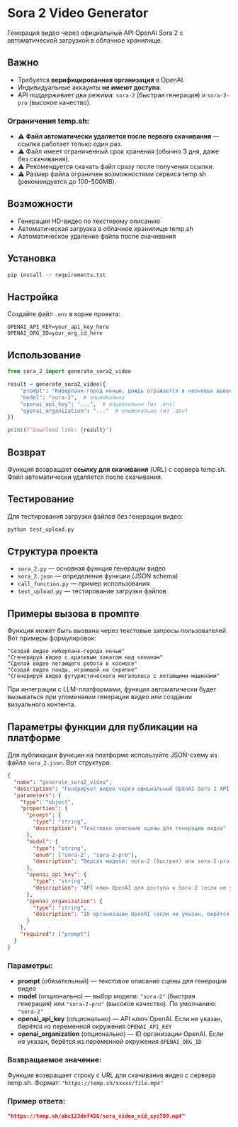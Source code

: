 # Sora 2 Video Generator

Генерация видео через официальный API OpenAI Sora 2 с автоматической загрузкой в облачное хранилище.

## Важно
- Требуется **верифицированная организация** в OpenAI.
- Индивидуальные аккаунты **не имеют доступа**.
- API поддерживает два режима: `sora-2` (быстрая генерация) и `sora-2-pro` (высокое качество).

### Ограничения temp.sh:
- ⚠️ **Файл автоматически удаляется после первого скачивания** — ссылка работает только один раз.
- ⚠️ Файл имеет ограниченный срок хранения (обычно 3 дня, даже без скачивания).
- ⚠️ Рекомендуется скачать файл сразу после получения ссылки.
- ⚠️ Размер файла ограничен возможностями сервиса temp.sh (рекомендуется до 100-500MB).

## Возможности
- Генерация HD-видео по текстовому описанию
- Автоматическая загрузка в облачное хранилище temp.sh
- Автоматическое удаление файла после скачивания

## Установка

```bash
pip install -r requirements.txt
```

## Настройка

Создайте файл `.env` в корне проекта:

```
OPENAI_API_KEY=your_api_key_here
OPENAI_ORG_ID=your_org_id_here
```

## Использование

```python
from sora_2 import generate_sora2_video

result = generate_sora2_video({
    "prompt": "Киберпанк-город ночью, дождь отражается в неоновых вывесках",
    "model": "sora-2",  # опционально
    "openai_api_key": "...",  # опционально (из .env)
    "openai_organization": "..."  # опционально (из .env)
})

print(f"Download link: {result}")
```

## Возврат

Функция возвращает **ссылку для скачивания** (URL) с сервера temp.sh. Файл автоматически удаляется после скачивания.

## Тестирование

Для тестирования загрузки файлов без генерации видео:

```bash
python test_upload.py
```

## Структура проекта

- `sora_2.py` — основная функция генерации видео
- `sora_2.json` — определение функции (JSON schema)
- `call_function.py` — пример использования
- `test_upload.py` — тестирование загрузки файлов

## Примеры вызова в промпте

Функция может быть вызвана через текстовые запросы пользователей. Вот примеры формулировок:

```
"Создай видео киберпанк-города ночью"
"Сгенерируй видео с красивым закатом над океаном"
"Сделай видео летающего робота в космосе"
"Создай видео панды, играющей на скрипке"
"Сгенерируй видео футуристического мегаполиса с летающими машинами"
```

При интеграции с LLM-платформами, функция автоматически будет вызываться при упоминании генерации видео или создании визуального контента.

## Параметры функции для публикации на платформе

Для публикации функции на платформе используйте JSON-схему из файла `sora_2.json`. Вот структура:

```json
{
  "name": "generate_sora2_video",
  "description": "Генерирует видео через официальный OpenAI Sora 2 API и загружает его в облачное хранилище temp.sh, возвращая ссылку для скачивания",
  "parameters": {
    "type": "object",
    "properties": {
      "prompt": {
        "type": "string",
        "description": "Текстовое описание сцены для генерации видео"
      },
      "model": {
        "type": "string",
        "enum": ["sora-2", "sora-2-pro"],
        "description": "Версия модели: sora-2 (быстрая) или sora-2-pro (высокое качество)"
      },
      "openai_api_key": {
        "type": "string",
        "description": "API ключ OpenAI для доступа к Sora 2 (если не указан, берётся из переменной окружения OPENAI_API_KEY)"
      },
      "openai_organization": {
        "type": "string",
        "description": "ID организации OpenAI (если не указан, берётся из переменной окружения OPENAI_ORG_ID)"
      }
    },
    "required": ["prompt"]
  }
}
```

### Параметры:

- **prompt** (обязательный) — текстовое описание сцены для генерации видео
- **model** (опционально) — выбор модели: `"sora-2"` (быстрая генерация) или `"sora-2-pro"` (высокое качество). По умолчанию: `"sora-2"`
- **openai_api_key** (опционально) — API ключ OpenAI. Если не указан, берётся из переменной окружения `OPENAI_API_KEY`
- **openai_organization** (опционально) — ID организации OpenAI. Если не указан, берётся из переменной окружения `OPENAI_ORG_ID`

### Возвращаемое значение:

Функция возвращает строку с URL для скачивания видео с сервера temp.sh. Формат: `"https://temp.sh/xxxxx/file.mp4"`

### Пример ответа:

```json
"https://temp.sh/abc123def456/sora_video_vid_xyz789.mp4"
```
